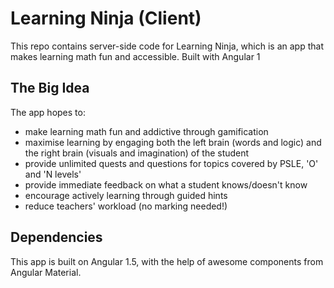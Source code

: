 # Learning Ninja (Client)

This repo contains server-side code for Learning Ninja, which is an app that makes learning math fun and accessible. Built with Angular 1

## The Big Idea

The app hopes to:

- make learning math fun and addictive through gamification
- maximise learning by engaging both the left brain (words and logic) and the right brain (visuals and imagination) of the student
- provide unlimited quests and questions for topics covered by PSLE, 'O' and 'N levels'
- provide immediate feedback on what a student knows/doesn't know
- encourage actively learning through guided hints
- reduce teachers' workload (no marking needed!)

## Dependencies

This app is built on Angular 1.5, with the help of awesome components from Angular Material.
